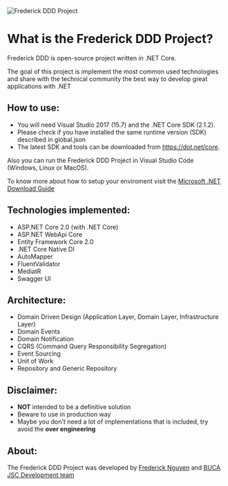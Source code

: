 <img src="https://serving.photos.photobox.com/14514661d92a1bff01f3a1029311e2c72c4f9a09d752e0e814fca4bf10af01a48fd77cf7.jpg" alt="Frederick DDD Project"> 

What is the Frederick DDD Project?
=====================
Frederick DDD is open-source project written in .NET Core. 

The goal of this project is implement the most common used technologies and share with the technical community the best way to develop great applications with .NET

## How to use:
- You will need Visual Studio 2017 (15.7) and the .NET Core SDK (2.1.2).
- Please check if you have installed the same runtime version (SDK) described in global.json
- The latest SDK and tools can be downloaded from https://dot.net/core.

Also you can run the Frederick DDD Project in Visual Studio Code (Windows, Linux or MacOS).

To know more about how to setup your enviroment visit the [Microsoft .NET Download Guide](https://www.microsoft.com/net/download)

## Technologies implemented:

- ASP.NET Core 2.0 (with .NET Core)
 - ASP.NET WebApi Core
- Entity Framework Core 2.0
- .NET Core Native DI
- AutoMapper
- FluentValidator
- MediatR
- Swagger UI

## Architecture:

- Domain Driven Design (Application Layer, Domain Layer, Infrastructure Layer)
- Domain Events
- Domain Notification
- CQRS (Command Query Responsibility Segregation)
- Event Sourcing
- Unit of Work
- Repository and Generic Repository

## Disclaimer:
- **NOT** intended to be a definitive solution
- Beware to use in production way
- Maybe you don't need a lot of implementations that is included, try avoid the **over engineering**

## About:
The Frederick DDD Project was developed by [Frederick Nguyen](https://www.facebook.com/frederick020990) and [BUCA JSC Development team](http://buca.vn)
